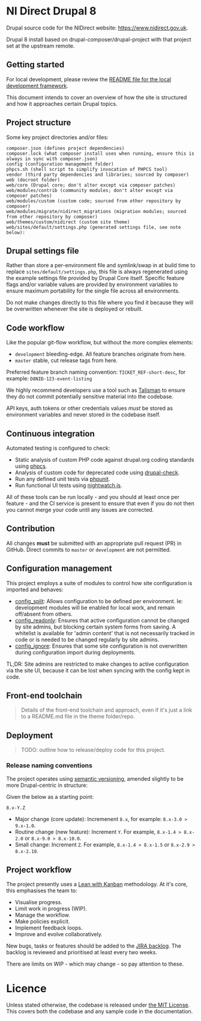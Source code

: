 # NI Direct Drupal 8

Drupal source code for the NIDirect website: https://www.nidirect.gov.uk.

Drupal 8 install based on drupal-composer/drupal-project with that project set at the upstream remote.

## Getting started

For local development, please review the [README file for the local development framework](https://svegit01.thestables.net/dss/lando-d7-to-d8-migrate/blob/development/README.md).

This document intends to cover an overview of how the site is structured and how it approaches certain Drupal topics.

## Project structure

Some key project directories and/or files:

```
composer.json (defines project dependencies)
composer.lock (what composer install uses when running, ensure this is always in sync with composer.json)
config (configuration management folder)
phpcs.sh (shell script to simplify invocation of PHPCS tool)
vendor (third party dependencies and libraries; sourced by composer)
web (docroot folder)
web/core (Drupal core; don't alter except via composer patches)
web/modules/contrib (community modules; don't alter except via composer patches)
web/modules/custom (custom code; sourced from other repository by composer)
web/modules/migrate/nidirect_migrations (migration modules; sourced from other repository by composer)
web/themes/custom/nidirect (custom site theme)
web/sites/default/settings.php (generated settings file, see note below):
```

## Drupal settings file

Rather than store a per-environment file and symlink/swap in at build time to replace `sites/default/settings.php`, this file is always regenerated using the example settings file provided by Drupal Core itself. Specific feature flags and/or variable values are provided by environment variables to ensure maximum portability for the single file across all environments.

Do not make changes directly to this file where you find it because they will be overwritten whenever the site is deployed or rebuilt.

## Code workflow

Like the popular git-flow workflow, but without the more complex elements:

- `development` bleeding-edge. All feature branches originate from here.
- `master` stable, cut release tags from here.

Preferred feature branch naming convention: `TICKET_REF-short-desc`, for example: `D8NID-123-event-listing`

We highly recommend developers use a tool such as [Talisman](https://github.com/thoughtworks/talisman) to ensure they do not commit potentially sensitive material into the codebase.

API keys, auth tokens or other credentials values *must* be stored as environment variables and never stored in the codebase itself.

## Continuous integration

Automated testing is configured to check:

- Static analysis of custom PHP code against drupal.org coding standards using [phpcs](https://github.com/squizlabs/PHP_CodeSniffer).
- Analysis of custom code for deprecated code using [drupal-check](https://github.com/mglaman/drupal-check).
- Run any defined unit tests via [phpunit](https://phpunit.de/).
- Run functional UI tests using [nightwatch.js](https://nightwatchjs.org).

All of these tools can be run locally - and you should at least once per feature - and the CI service is present to ensure that even if you do not then you cannot merge your code until any issues are corrected.

## Contribution

All changes **must** be submitted with an appropriate pull request (PR) in GitHub. Direct commits to `master` or `development` are not permitted.

## Configuration management

This project employs a suite of modules to control how site configuration is imported and behaves:

- [config_split](https://www.drupal.org/project/config_split): Allows configuration to be defined per environment. Ie: development modules will be enabled for local work, and remain off/absent from others.
- [config_readonly](https://www.drupal.org/project/config_readonly): Ensures that active configuration cannot be changed by site admins, but blocking certain system forms from saving. A whitelist is available for 'admin content' that is not necessarily tracked in code or is needed to be changed regularly by site admins.
- [config_ignore](https://www.drupal.org/project/config_ignore): Ensures that some site configuration is not overwritten during configuration import during deployments.

TL;DR: Site admins are restricted to make changes to active configuration via the site UI, because it can be lost when syncing with the config kept in code.

## Front-end toolchain

> Details of the front-end toolchain and approach, even if it's just a link to a README.md file in the theme folder/repo.

## Deployment

> TODO: outline how to release/deploy code for this project.

### Release naming conventions

The project operates using [semantic versioning](https://semver.org/), amended slightly to be more Drupal-centric in structure:

Given the below as a starting point:

```
8.x-Y.Z
```

- Major change (core update): Incremenent `8.x`, for example: `8.x-3.0 > 9.x-1.0`.
- Routine change (new feature): Increment `Y`. For example, `8.x-1.4 > 8.x-2.0` or `8.x-9.0 > 8.x-10.0`.
- Small change: Increment `Z`. For example, `8.x-1.4 > 8.x-1.5` or `8.x-2.9 > 8.x-2.10`.

## Project workflow

The project presently uses a [Lean with Kanban](https://inviqa.com/blog/introduction-lean-kanban-software-development) methodology. At it's core, this emphasises the team to:

- Visualise progress.
- Limit work in progress (WIP).
- Manage the workflow.
- Make policies explicit.
- Implement feedback loops.
- Improve and evolve collaboratively.

New bugs, tasks or features should be added to the [JIRA backlog](https://digitaldevelopment.atlassian.net/browse/D8NID). The backlog is reviewed and prioritised at least every two weeks.

There are limits on WIP - which may change - so pay attention to these.

# Licence
Unless stated otherwise, the codebase is released under [the MIT License](http://www.opensource.org/licenses/mit-license.php). This covers both the codebase and any sample code in the documentation.
